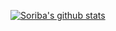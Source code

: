 [![Soriba's github stats](https://github-readme-stats.vercel.app/api?username=soribadiaby&count_private=true&show_icons=true&theme=radical&hide_rank=false)](https://github.com/anuraghazra/github-readme-stats)
